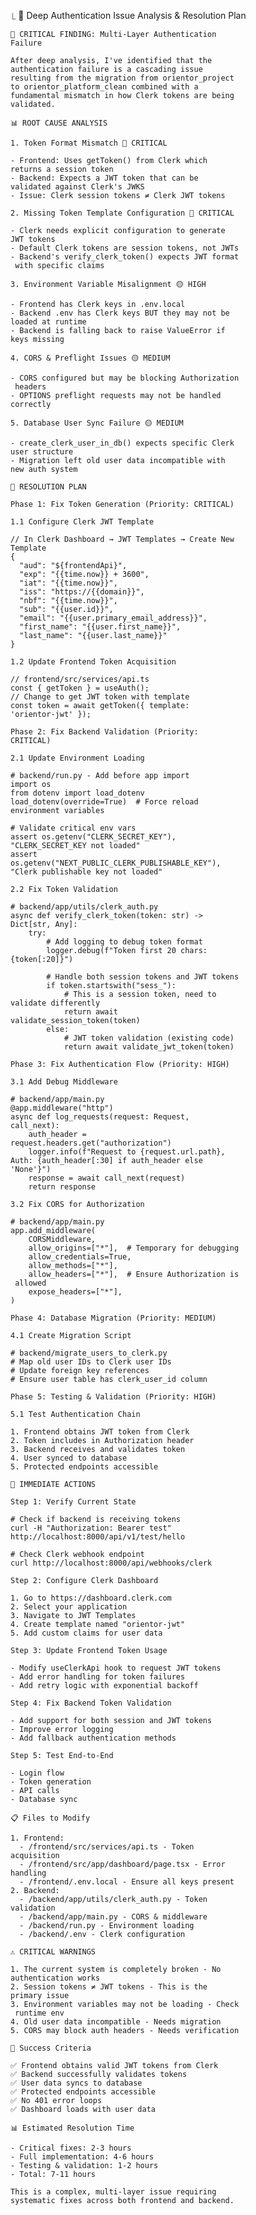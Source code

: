   ⎿ 🔬 Deep Authentication Issue Analysis & Resolution 
    Plan

    🚨 CRITICAL FINDING: Multi-Layer Authentication 
    Failure

    After deep analysis, I've identified that the 
    authentication failure is a cascading issue 
    resulting from the migration from orientor_project 
    to orientor_platform_clean combined with a 
    fundamental mismatch in how Clerk tokens are being 
    validated.

    📊 ROOT CAUSE ANALYSIS

    1. Token Format Mismatch 🔴 CRITICAL

    - Frontend: Uses getToken() from Clerk which 
    returns a session token
    - Backend: Expects a JWT token that can be 
    validated against Clerk's JWKS
    - Issue: Clerk session tokens ≠ Clerk JWT tokens

    2. Missing Token Template Configuration 🔴 CRITICAL

    - Clerk needs explicit configuration to generate 
    JWT tokens
    - Default Clerk tokens are session tokens, not JWTs
    - Backend's verify_clerk_token() expects JWT format
     with specific claims

    3. Environment Variable Misalignment 🟡 HIGH

    - Frontend has Clerk keys in .env.local
    - Backend .env has Clerk keys BUT they may not be 
    loaded at runtime
    - Backend is falling back to raise ValueError if 
    keys missing

    4. CORS & Preflight Issues 🟡 MEDIUM

    - CORS configured but may be blocking Authorization
     headers
    - OPTIONS preflight requests may not be handled 
    correctly

    5. Database User Sync Failure 🟡 MEDIUM

    - create_clerk_user_in_db() expects specific Clerk 
    user structure
    - Migration left old user data incompatible with 
    new auth system

    🎯 RESOLUTION PLAN

    Phase 1: Fix Token Generation (Priority: CRITICAL)

    1.1 Configure Clerk JWT Template

    // In Clerk Dashboard → JWT Templates → Create New 
    Template
    {
      "aud": "${frontendApi}",
      "exp": "{{time.now}} + 3600",
      "iat": "{{time.now}}",
      "iss": "https://{{domain}}",
      "nbf": "{{time.now}}",
      "sub": "{{user.id}}",
      "email": "{{user.primary_email_address}}",
      "first_name": "{{user.first_name}}",
      "last_name": "{{user.last_name}}"
    }

    1.2 Update Frontend Token Acquisition

    // frontend/src/services/api.ts
    const { getToken } = useAuth();
    // Change to get JWT token with template
    const token = await getToken({ template: 
    'orientor-jwt' });

    Phase 2: Fix Backend Validation (Priority: 
    CRITICAL)

    2.1 Update Environment Loading

    # backend/run.py - Add before app import
    import os
    from dotenv import load_dotenv
    load_dotenv(override=True)  # Force reload 
    environment variables

    # Validate critical env vars
    assert os.getenv("CLERK_SECRET_KEY"), 
    "CLERK_SECRET_KEY not loaded"
    assert 
    os.getenv("NEXT_PUBLIC_CLERK_PUBLISHABLE_KEY"), 
    "Clerk publishable key not loaded"

    2.2 Fix Token Validation

    # backend/app/utils/clerk_auth.py
    async def verify_clerk_token(token: str) -> 
    Dict[str, Any]:
        try:
            # Add logging to debug token format
            logger.debug(f"Token first 20 chars: 
    {token[:20]}")
            
            # Handle both session tokens and JWT tokens
            if token.startswith("sess_"):
                # This is a session token, need to 
    validate differently
                return await 
    validate_session_token(token)
            else:
                # JWT token validation (existing code)
                return await validate_jwt_token(token)

    Phase 3: Fix Authentication Flow (Priority: HIGH)

    3.1 Add Debug Middleware

    # backend/app/main.py
    @app.middleware("http")
    async def log_requests(request: Request, 
    call_next):
        auth_header = 
    request.headers.get("authorization")
        logger.info(f"Request to {request.url.path}, 
    Auth: {auth_header[:30] if auth_header else 
    'None'}")
        response = await call_next(request)
        return response

    3.2 Fix CORS for Authorization

    # backend/app/main.py
    app.add_middleware(
        CORSMiddleware,
        allow_origins=["*"],  # Temporary for debugging
        allow_credentials=True,
        allow_methods=["*"],
        allow_headers=["*"],  # Ensure Authorization is
     allowed
        expose_headers=["*"],
    )

    Phase 4: Database Migration (Priority: MEDIUM)

    4.1 Create Migration Script

    # backend/migrate_users_to_clerk.py
    # Map old user IDs to Clerk user IDs
    # Update foreign key references
    # Ensure user table has clerk_user_id column

    Phase 5: Testing & Validation (Priority: HIGH)

    5.1 Test Authentication Chain

    1. Frontend obtains JWT token from Clerk
    2. Token includes in Authorization header
    3. Backend receives and validates token
    4. User synced to database
    5. Protected endpoints accessible

    🔧 IMMEDIATE ACTIONS

    Step 1: Verify Current State

    # Check if backend is receiving tokens
    curl -H "Authorization: Bearer test" 
    http://localhost:8000/api/v1/test/hello

    # Check Clerk webhook endpoint
    curl http://localhost:8000/api/webhooks/clerk

    Step 2: Configure Clerk Dashboard

    1. Go to https://dashboard.clerk.com
    2. Select your application
    3. Navigate to JWT Templates
    4. Create template named "orientor-jwt"
    5. Add custom claims for user data

    Step 3: Update Frontend Token Usage

    - Modify useClerkApi hook to request JWT tokens
    - Add error handling for token failures
    - Add retry logic with exponential backoff

    Step 4: Fix Backend Token Validation

    - Add support for both session and JWT tokens
    - Improve error logging
    - Add fallback authentication methods

    Step 5: Test End-to-End

    - Login flow
    - Token generation
    - API calls
    - Database sync

    📋 Files to Modify

    1. Frontend:
      - /frontend/src/services/api.ts - Token 
    acquisition
      - /frontend/src/app/dashboard/page.tsx - Error 
    handling
      - /frontend/.env.local - Ensure all keys present
    2. Backend:
      - /backend/app/utils/clerk_auth.py - Token 
    validation
      - /backend/app/main.py - CORS & middleware
      - /backend/run.py - Environment loading
      - /backend/.env - Clerk configuration

    ⚠️ CRITICAL WARNINGS

    1. The current system is completely broken - No 
    authentication works
    2. Session tokens ≠ JWT tokens - This is the 
    primary issue
    3. Environment variables may not be loading - Check
     runtime env
    4. Old user data incompatible - Needs migration
    5. CORS may block auth headers - Needs verification

    🎯 Success Criteria

    ✅ Frontend obtains valid JWT tokens from Clerk
    ✅ Backend successfully validates tokens
    ✅ User data syncs to database
    ✅ Protected endpoints accessible
    ✅ No 401 error loops
    ✅ Dashboard loads with user data

    📊 Estimated Resolution Time

    - Critical fixes: 2-3 hours
    - Full implementation: 4-6 hours
    - Testing & validation: 1-2 hours
    - Total: 7-11 hours

    This is a complex, multi-layer issue requiring 
    systematic fixes across both frontend and backend.
